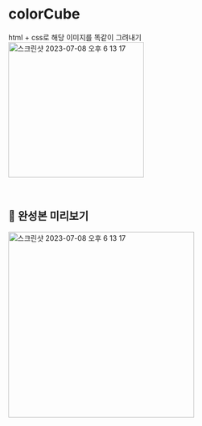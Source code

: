 # colorCube
html + css로 해당 이미지를 똑같이 그려내기
<br>
<img width="269" alt="스크린샷 2023-07-08 오후 6 13 17" src="https://github.com/whtnqls124578/colorCube/assets/100771469/18ee5b4a-3f90-405e-a7ba-e2286f1ac5ac">

<br>

## 👀 완성본 미리보기
<img width="369" alt="스크린샷 2023-07-08 오후 6 13 17" src="https://github.com/whtnqls124578/colorCube/assets/100771469/31b64543-f479-4250-9db3-354842711554">
